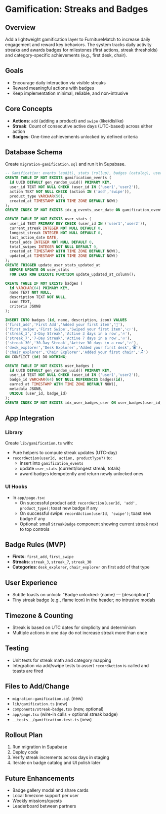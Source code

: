 # Gamification: Streaks and Badges

## Overview

Add a lightweight gamification layer to FurnitureMatch to increase daily engagement and reward key behaviors. The system tracks daily activity streaks and awards badges for milestones (first actions, streak thresholds) and category-specific achievements (e.g., first desk, chair).

## Goals

- Encourage daily interaction via visible streaks
- Reward meaningful actions with badges
- Keep implementation minimal, reliable, and non-intrusive

## Core Concepts

- **Actions**: `add` (adding a product) and `swipe` (like/dislike)
- **Streak**: Count of consecutive active days (UTC-based) across either action
- **Badges**: One-time achievements unlocked by defined criteria

## Database Schema

Create `migration-gamification.sql` and run it in Supabase.

```sql
-- Gamification: events (audit), stats (rollup), badges (catalog), user_badges (earned)
CREATE TABLE IF NOT EXISTS gamification_events (
  id UUID DEFAULT gen_random_uuid() PRIMARY KEY,
  user_id TEXT NOT NULL CHECK (user_id IN ('user1','user2')),
  action TEXT NOT NULL CHECK (action IN ('add','swipe')),
  product_type VARCHAR(50),
  created_at TIMESTAMP WITH TIME ZONE DEFAULT NOW()
);
CREATE INDEX IF NOT EXISTS idx_g_events_user_date ON gamification_events(user_id, created_at DESC);

CREATE TABLE IF NOT EXISTS user_stats (
  user_id TEXT PRIMARY KEY CHECK (user_id IN ('user1','user2')),
  current_streak INTEGER NOT NULL DEFAULT 0,
  longest_streak INTEGER NOT NULL DEFAULT 0,
  last_action_date DATE,
  total_adds INTEGER NOT NULL DEFAULT 0,
  total_swipes INTEGER NOT NULL DEFAULT 0,
  created_at TIMESTAMP WITH TIME ZONE DEFAULT NOW(),
  updated_at TIMESTAMP WITH TIME ZONE DEFAULT NOW()
);
CREATE TRIGGER update_user_stats_updated_at
  BEFORE UPDATE ON user_stats
  FOR EACH ROW EXECUTE FUNCTION update_updated_at_column();

CREATE TABLE IF NOT EXISTS badges (
  id VARCHAR(64) PRIMARY KEY,
  name TEXT NOT NULL,
  description TEXT NOT NULL,
  icon TEXT,
  criteria JSONB
);

INSERT INTO badges (id, name, description, icon) VALUES
('first_add','First Add','Added your first item','🏁'),
('first_swipe','First Swipe','Swiped your first item','👉'),
('streak_3','3-Day Streak','Active 3 days in a row','🔥'),
('streak_7','7-Day Streak','Active 7 days in a row','🔥'),
('streak_30','30-Day Streak','Active 30 days in a row','🔥'),
('desk_explorer','Desk Explorer','Added your first desk','🖥️'),
('chair_explorer','Chair Explorer','Added your first chair','🪑')
ON CONFLICT (id) DO NOTHING;

CREATE TABLE IF NOT EXISTS user_badges (
  id UUID DEFAULT gen_random_uuid() PRIMARY KEY,
  user_id TEXT NOT NULL CHECK (user_id IN ('user1','user2')),
  badge_id VARCHAR(64) NOT NULL REFERENCES badges(id),
  earned_at TIMESTAMP WITH TIME ZONE DEFAULT NOW(),
  metadata JSONB,
  UNIQUE (user_id, badge_id)
);
CREATE INDEX IF NOT EXISTS idx_user_badges_user ON user_badges(user_id);
```

## App Integration

### Library

Create `lib/gamification.ts` with:

- Pure helpers to compute streak updates (UTC-day)
- `recordAction(userId, action, productType?)` to:
  - insert into `gamification_events`
  - update `user_stats` (current/longest streak, totals)
  - award badges idempotently and return newly unlocked ones

### UI Hooks

- In `app/page.tsx`:
  - On successful product add: `recordAction(userId, 'add', product_type)`; toast new badge if any
  - On successful swipe: `recordAction(userId, 'swipe')`; toast new badge if any
  - Optional: small `StreakBadge` component showing current streak next to top controls

## Badge Rules (MVP)

- **Firsts**: `first_add`, `first_swipe`
- **Streaks**: `streak_3`, `streak_7`, `streak_30`
- **Categories**: `desk_explorer`, `chair_explorer` on first add of that type

## User Experience

- Subtle toasts on unlock: "Badge unlocked: {name} — {description}"
- Tiny streak badge (e.g., flame icon) in the header; no intrusive modals

## Timezone & Counting

- Streak is based on UTC dates for simplicity and determinism
- Multiple actions in one day do not increase streak more than once

## Testing

- Unit tests for streak math and category mapping
- Integration via add/swipe tests to assert `recordAction` is called and toasts are fired

## Files to Add/Change

- `migration-gamification.sql` (new)
- `lib/gamification.ts` (new)
- `components/streak-badge.tsx` (new, optional)
- `app/page.tsx` (wire-in calls + optional streak badge)
- `__tests__/gamification.test.ts` (new)

## Rollout Plan

1. Run migration in Supabase
2. Deploy code
3. Verify streak increments across days in staging
4. Iterate on badge catalog and UI polish later

## Future Enhancements

- Badge gallery modal and share cards
- Local timezone support per user
- Weekly missions/quests
- Leaderboard between partners


